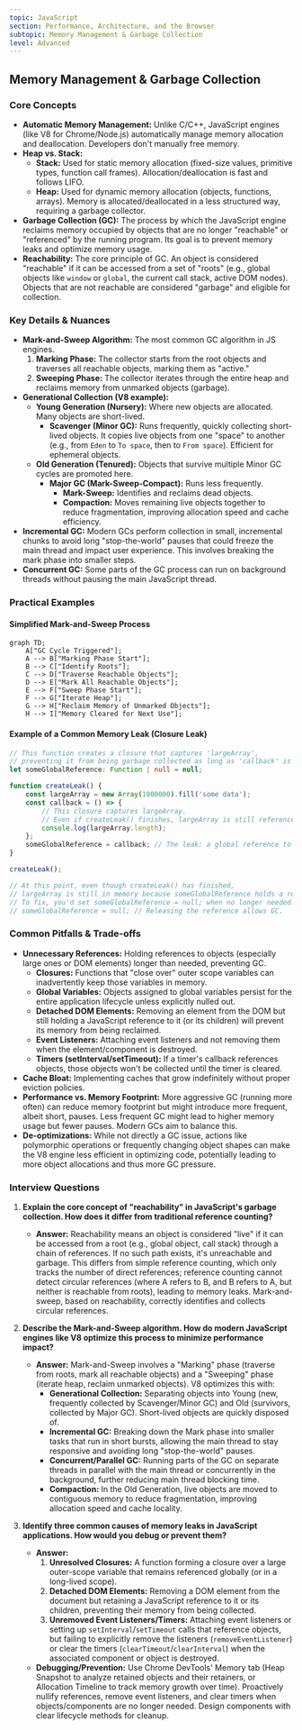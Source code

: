 ```yaml
---
topic: JavaScript
section: Performance, Architecture, and the Browser
subtopic: Memory Management & Garbage Collection
level: Advanced
---
```


## Memory Management & Garbage Collection
### Core Concepts

*   **Automatic Memory Management:** Unlike C/C++, JavaScript engines (like V8 for Chrome/Node.js) automatically manage memory allocation and deallocation. Developers don't manually free memory.
*   **Heap vs. Stack:**
    *   **Stack:** Used for static memory allocation (fixed-size values, primitive types, function call frames). Allocation/deallocation is fast and follows LIFO.
    *   **Heap:** Used for dynamic memory allocation (objects, functions, arrays). Memory is allocated/deallocated in a less structured way, requiring a garbage collector.
*   **Garbage Collection (GC):** The process by which the JavaScript engine reclaims memory occupied by objects that are no longer "reachable" or "referenced" by the running program. Its goal is to prevent memory leaks and optimize memory usage.
*   **Reachability:** The core principle of GC. An object is considered "reachable" if it can be accessed from a set of "roots" (e.g., global objects like `window` or `global`, the current call stack, active DOM nodes). Objects that are not reachable are considered "garbage" and eligible for collection.

### Key Details & Nuances

*   **Mark-and-Sweep Algorithm:** The most common GC algorithm in JS engines.
    1.  **Marking Phase:** The collector starts from the root objects and traverses all reachable objects, marking them as "active."
    2.  **Sweeping Phase:** The collector iterates through the entire heap and reclaims memory from unmarked objects (garbage).
*   **Generational Collection (V8 example):**
    *   **Young Generation (Nursery):** Where new objects are allocated. Many objects are short-lived.
        *   **Scavenger (Minor GC):** Runs frequently, quickly collecting short-lived objects. It copies live objects from one "space" to another (e.g., from `Eden` to `To space`, then to `From space`). Efficient for ephemeral objects.
    *   **Old Generation (Tenured):** Objects that survive multiple Minor GC cycles are promoted here.
        *   **Major GC (Mark-Sweep-Compact):** Runs less frequently.
            *   **Mark-Sweep:** Identifies and reclaims dead objects.
            *   **Compaction:** Moves remaining live objects together to reduce fragmentation, improving allocation speed and cache efficiency.
*   **Incremental GC:** Modern GCs perform collection in small, incremental chunks to avoid long "stop-the-world" pauses that could freeze the main thread and impact user experience. This involves breaking the mark phase into smaller steps.
*   **Concurrent GC:** Some parts of the GC process can run on background threads without pausing the main JavaScript thread.

### Practical Examples

#### Simplified Mark-and-Sweep Process

```mermaid
graph TD;
    A["GC Cycle Triggered"];
    A --> B["Marking Phase Start"];
    B --> C["Identify Roots"];
    C --> D["Traverse Reachable Objects"];
    D --> E["Mark All Reachable Objects"];
    E --> F["Sweep Phase Start"];
    F --> G["Iterate Heap"];
    G --> H["Reclaim Memory of Unmarked Objects"];
    H --> I["Memory Cleared for Next Use"];
```

#### Example of a Common Memory Leak (Closure Leak)

```typescript
// This function creates a closure that captures 'largeArray',
// preventing it from being garbage collected as long as 'callback' is referenced.
let someGlobalReference: Function | null = null;

function createLeak() {
    const largeArray = new Array(1000000).fill('some data');
    const callback = () => {
        // This closure captures largeArray.
        // Even if createLeak() finishes, largeArray is still referenced by callback.
        console.log(largeArray.length);
    };
    someGlobalReference = callback; // The leak: a global reference to the closure.
}

createLeak();

// At this point, even though createLeak() has finished,
// largeArray is still in memory because someGlobalReference holds a reference to callback.
// To fix, you'd set someGlobalReference = null; when no longer needed.
// someGlobalReference = null; // Releasing the reference allows GC.
```

### Common Pitfalls & Trade-offs

*   **Unnecessary References:** Holding references to objects (especially large ones or DOM elements) longer than needed, preventing GC.
    *   **Closures:** Functions that "close over" outer scope variables can inadvertently keep those variables in memory.
    *   **Global Variables:** Objects assigned to global variables persist for the entire application lifecycle unless explicitly nulled out.
    *   **Detached DOM Elements:** Removing an element from the DOM but still holding a JavaScript reference to it (or its children) will prevent its memory from being reclaimed.
    *   **Event Listeners:** Attaching event listeners and not removing them when the element/component is destroyed.
    *   **Timers (setInterval/setTimeout):** If a timer's callback references objects, those objects won't be collected until the timer is cleared.
*   **Cache Bloat:** Implementing caches that grow indefinitely without proper eviction policies.
*   **Performance vs. Memory Footprint:** More aggressive GC (running more often) can reduce memory footprint but might introduce more frequent, albeit short, pauses. Less frequent GC might lead to higher memory usage but fewer pauses. Modern GCs aim to balance this.
*   **De-optimizations:** While not directly a GC issue, actions like polymorphic operations or frequently changing object shapes can make the V8 engine less efficient in optimizing code, potentially leading to more object allocations and thus more GC pressure.

### Interview Questions

1.  **Explain the core concept of "reachability" in JavaScript's garbage collection. How does it differ from traditional reference counting?**
    *   **Answer:** Reachability means an object is considered "live" if it can be accessed from a root (e.g., global object, call stack) through a chain of references. If no such path exists, it's unreachable and garbage. This differs from simple reference counting, which only tracks the number of direct references; reference counting cannot detect circular references (where A refers to B, and B refers to A, but neither is reachable from roots), leading to memory leaks. Mark-and-sweep, based on reachability, correctly identifies and collects circular references.

2.  **Describe the Mark-and-Sweep algorithm. How do modern JavaScript engines like V8 optimize this process to minimize performance impact?**
    *   **Answer:** Mark-and-Sweep involves a "Marking" phase (traverse from roots, mark all reachable objects) and a "Sweeping" phase (iterate heap, reclaim unmarked objects). V8 optimizes this with:
        *   **Generational Collection:** Separating objects into Young (new, frequently collected by Scavenger/Minor GC) and Old (survivors, collected by Major GC). Short-lived objects are quickly disposed of.
        *   **Incremental GC:** Breaking down the Mark phase into smaller tasks that run in short bursts, allowing the main thread to stay responsive and avoiding long "stop-the-world" pauses.
        *   **Concurrent/Parallel GC:** Running parts of the GC on separate threads in parallel with the main thread or concurrently in the background, further reducing main thread blocking time.
        *   **Compaction:** In the Old Generation, live objects are moved to contiguous memory to reduce fragmentation, improving allocation speed and cache locality.

3.  **Identify three common causes of memory leaks in JavaScript applications. How would you debug or prevent them?**
    *   **Answer:**
        1.  **Unresolved Closures:** A function forming a closure over a large outer-scope variable that remains referenced globally (or in a long-lived scope).
        2.  **Detached DOM Elements:** Removing a DOM element from the document but retaining a JavaScript reference to it or its children, preventing their memory from being collected.
        3.  **Unremoved Event Listeners/Timers:** Attaching event listeners or setting up `setInterval`/`setTimeout` calls that reference objects, but failing to explicitly remove the listeners (`removeEventListener`) or clear the timers (`clearTimeout`/`clearInterval`) when the associated component or object is destroyed.
    *   **Debugging/Prevention:** Use Chrome DevTools' Memory tab (Heap Snapshot to analyze retained objects and their retainers, or Allocation Timeline to track memory growth over time). Proactively nullify references, remove event listeners, and clear timers when objects/components are no longer needed. Design components with clear lifecycle methods for cleanup.